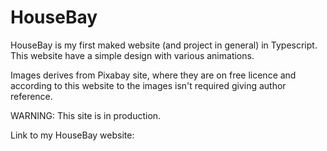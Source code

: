 # HouseBay
HouseBay is my first maked website (and project in general) in Typescript. This website have a simple design with various animations.

Images derives from Pixabay site, where they are on free licence and according to this website to the images isn't required giving author reference.

WARNING: This site is in production.

Link to my HouseBay website: 
